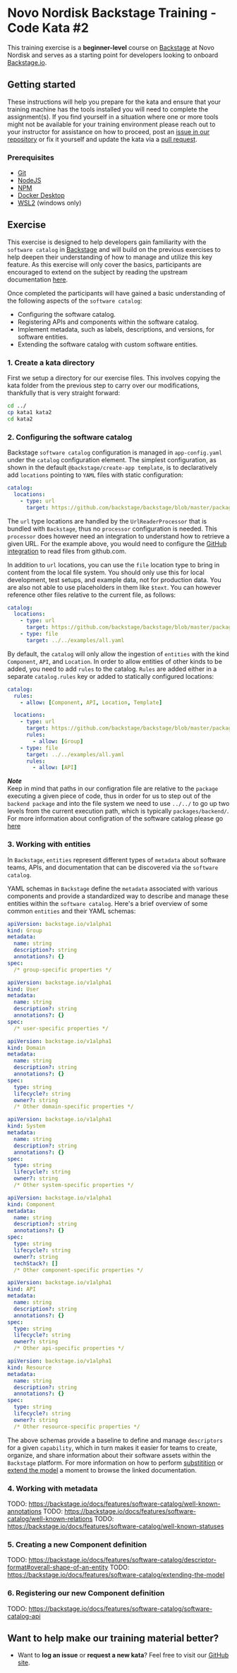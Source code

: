 Novo Nordisk Backstage Training - Code Kata #2
======================================

This training exercise is a **beginner-level** course on [Backstage](https://github.com/backstage/backstage/) at Novo Nordisk and serves as a starting point for developers looking to onboard [Backstage.io](https://backstage.io/).

## Getting started
These instructions will help you prepare for the kata and ensure that your training machine has the tools installed you will need to complete the assignment(s). If you find yourself in a situation where one or more tools might not be available for your training environment please reach out to your instructor for assistance on how to proceed, post an [issue in our repository](https://github.com/NovoNordisk-OpenSource/dojo/issues) or fix it yourself and update the kata via a [pull request](https://github.com/NovoNordisk-OpenSource/dojo/pulls).

### Prerequisites
* [Git](https://git-scm.com/book/en/v2/Getting-Started-Installing-Git)
* [NodeJS](https://nodejs.org/)
* [NPM](https://docs.npmjs.com/downloading-and-installing-node-js-and-npm)
* [Docker Desktop](https://docs.docker.com/desktop/)
* [WSL2](https://learn.microsoft.com/en-us/windows/wsl/install) (windows only)

## Exercise
This exercise is designed to help developers gain familiarity with the `software catalog` in [Backstage](https://github.com/backstage/backstage/) and will build on the previous exercises to help deepen their understanding of how to manage and utilize this key feature. As this exercise will only cover the basics, participants are encouraged to extend on the subject by reading the upstream documentation [here](https://backstage.io/docs/features/software-catalog/).

Once completed the participants will have gained a basic understanding of the following aspects of the `software catalog`:

* Configuring the software catalog.
* Registering APIs and components within the software catalog.
* Implement metadata, such as labels, descriptions, and versions, for software entities.
* Extending the software catalog with custom software entities.

### 1. Create a kata directory
First we setup a directory for our exercise files. This involves copying the kata folder from the previous step to carry over our modifications, thankfully that is very straight forward:

```bash
cd ../
cp kata1 kata2
cd kata2
```

### 2. Configuring the software catalog
Backstage `software catalog` configuration is managed in `app-config.yaml` under the `catalog` configuration element. The simplest configuration, as shown in the default `@backstage/create-app template`, is to declaratively add `locations` pointing to `YAML` files with static configuration:

```yaml
catalog:
  locations:
    - type: url
      target: https://github.com/backstage/backstage/blob/master/packages/catalog-model/examples/components/artist-look
```

The `url` type locations are handled by the `UrlReaderProcessor` that is bundled with `Backstage`, thus no `processor` configuration is needed. This `processor` does however need an integration to understand how to retrieve a given URL. For the example above, you would need to configure the [GitHub integration](https://backstage.io/docs/integrations/github/locations) to read files from github.com.

In addition to `url` locations, you can use the `file` location type to bring in content from the local file system. You should only use this for local development, test setups, and example data, not for production data. You are also not able to use placeholders in them like `$text`. You can however reference other files relative to the current file, as follows:

```yaml
catalog:
  locations:
    - type: url
      target: https://github.com/backstage/backstage/blob/master/packages/catalog-model/examples/components/artist-look
    - type: file
      target: ../../examples/all.yaml
```

By default, the `catalog` will only allow the ingestion of `entities` with the kind `Component`, `API`, and `Location`. In order to allow entities of other kinds to be added, you need to add `rules` to the catalog. `Rules` are added either in a separate `catalog.rules` key or added to statically configured locations:

```yaml
catalog:
  rules:
    - allow: [Component, API, Location, Template]

  locations:
    - type: url
      target: https://github.com/backstage/backstage/blob/master/packages/catalog-model/examples/components/artist-look
      rules:
        - allow: [Group]
    - type: file
      target: ../../examples/all.yaml
      rules:
        - allow: [API]
```

***Note*** <br/>
Keep in mind that paths in our configration file are relative to the `package` executing a given piece of code, thus in order for us to step out of the `backend package` and into the file system we need to use `../../` to go up two levels from the current execution path, which is typically `packages/backend/`. For more information about configration of the software catalog please go [here](https://backstage.io/docs/conf/)

### 3. Working with entities
In `Backstage`, `entities` represent different types of `metadata` about software teams, APIs, and documentation that can be discovered via the `software catalog`.

YAML schemas in `Backstage` define the `metadata` associated with various components and provide a standardized way to describe and manage these entities within the `software catalog`. Here's a brief overview of some common `entities` and their YAML schemas:

```yaml
apiVersion: backstage.io/v1alpha1
kind: Group
metadata:
  name: string
  description?: string
  annotations?: {}
spec:
  /* group-specific properties */
```

```yaml
apiVersion: backstage.io/v1alpha1
kind: User
metadata:
  name: string
  description?: string
  annotations?: {}
spec:
  /* user-specific properties */
```

```yaml
apiVersion: backstage.io/v1alpha1
kind: Domain
metadata:
  name: string
  description?: string
  annotations?: {}
spec:
  type: string
  lifecycle?: string
  owner?: string
  /* Other domain-specific properties */
```

```yaml
apiVersion: backstage.io/v1alpha1
kind: System
metadata:
  name: string
  description?: string
  annotations?: {}
spec:
  type: string
  lifecycle?: string
  owner?: string
  /* Other system-specific properties */
```

```yaml
apiVersion: backstage.io/v1alpha1
kind: Component
metadata:
  name: string
  description?: string
  annotations?: {}
spec:
  type: string
  lifecycle?: string
  owner?: string
  techStack?: []
  /* Other component-specific properties */
```

```yaml
apiVersion: backstage.io/v1alpha1
kind: API
metadata:
  name: string
  description?: string
  annotations?: {}
spec:
  type: string
  lifecycle?: string
  owner?: string
  /* Other api-specific properties */
```

```yaml
apiVersion: backstage.io/v1alpha1
kind: Resource
metadata:
  name: string
  description?: string
  annotations?: {}
spec:
  type: string
  lifecycle?: string
  owner?: string
  /* Other resource-specific properties */
```

The above schemas provide a baseline to define and manage `descriptors` for a given `capability`, which in turn makes it easier for teams to create, organize, and share information about their software assets within the `Backstage` platform. For more information on how to perform [substitition](https://backstage.io/docs/features/software-catalog/descriptor-format/#substitutions-in-the-descriptor-format) or [extend the model](https://backstage.io/docs/features/software-catalog/extending-the-model) a moment to browse the linked documentation.

### 4. Working with metadata
TODO: https://backstage.io/docs/features/software-catalog/well-known-annotations
TODO: https://backstage.io/docs/features/software-catalog/well-known-relations
TODO: https://backstage.io/docs/features/software-catalog/well-known-statuses

### 5. Creating a new Component definition
TODO: https://backstage.io/docs/features/software-catalog/descriptor-format#overall-shape-of-an-entity
TODO: https://backstage.io/docs/features/software-catalog/extending-the-model

### 6. Registering our new Component definition
TODO: https://backstage.io/docs/features/software-catalog/software-catalog-api

## Want to help make our training material better?
 * Want to **log an issue** or **request a new kata**? Feel free to visit our [GitHub site](https://github.com/NovoNordisk-OpenSource/dojo/issues).
